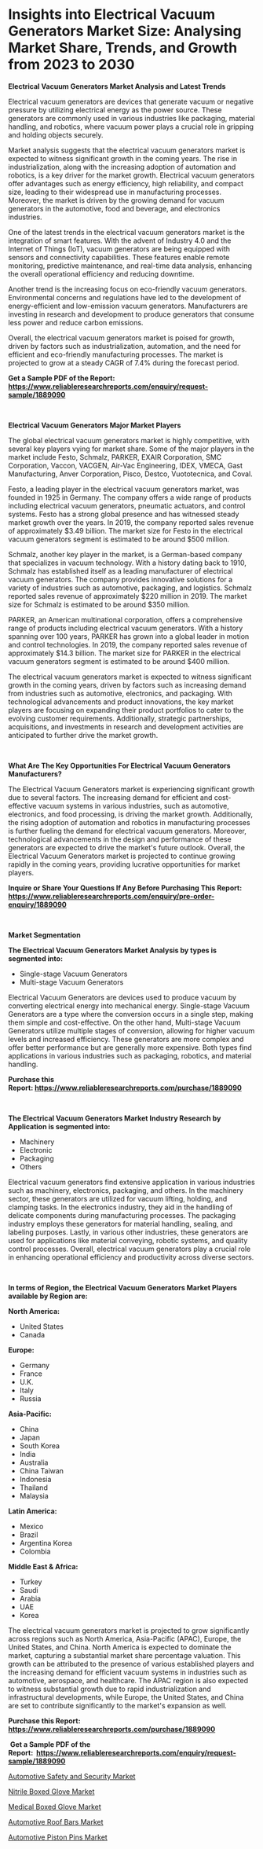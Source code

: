 <p><h1>Insights into Electrical Vacuum Generators Market Size: Analysing Market Share, Trends, and Growth from 2023 to 2030</h1></p><p><strong>Electrical Vacuum Generators Market Analysis and Latest Trends</strong></p>
<p><p>Electrical vacuum generators are devices that generate vacuum or negative pressure by utilizing electrical energy as the power source. These generators are commonly used in various industries like packaging, material handling, and robotics, where vacuum power plays a crucial role in gripping and holding objects securely.</p><p>Market analysis suggests that the electrical vacuum generators market is expected to witness significant growth in the coming years. The rise in industrialization, along with the increasing adoption of automation and robotics, is a key driver for the market growth. Electrical vacuum generators offer advantages such as energy efficiency, high reliability, and compact size, leading to their widespread use in manufacturing processes. Moreover, the market is driven by the growing demand for vacuum generators in the automotive, food and beverage, and electronics industries.</p><p>One of the latest trends in the electrical vacuum generators market is the integration of smart features. With the advent of Industry 4.0 and the Internet of Things (IoT), vacuum generators are being equipped with sensors and connectivity capabilities. These features enable remote monitoring, predictive maintenance, and real-time data analysis, enhancing the overall operational efficiency and reducing downtime.</p><p>Another trend is the increasing focus on eco-friendly vacuum generators. Environmental concerns and regulations have led to the development of energy-efficient and low-emission vacuum generators. Manufacturers are investing in research and development to produce generators that consume less power and reduce carbon emissions.</p><p>Overall, the electrical vacuum generators market is poised for growth, driven by factors such as industrialization, automation, and the need for efficient and eco-friendly manufacturing processes. The market is projected to grow at a steady CAGR of 7.4% during the forecast period.</p></p>
<p><strong>Get a Sample PDF of the Report:&nbsp; <a href="https://www.reliableresearchreports.com/enquiry/request-sample/1889090">https://www.reliableresearchreports.com/enquiry/request-sample/1889090</a></strong></p>
<p>&nbsp;</p>
<p><strong>Electrical Vacuum Generators Major Market Players</strong></p>
<p><p>The global electrical vacuum generators market is highly competitive, with several key players vying for market share. Some of the major players in the market include Festo, Schmalz, PARKER, EXAIR Corporation, SMC Corporation, Vaccon, VACGEN, Air-Vac Engineering, IDEX, VMECA, Gast Manufacturing, Anver Corporation, Pisco, Destco, Vuototecnica, and Coval.</p><p>Festo, a leading player in the electrical vacuum generators market, was founded in 1925 in Germany. The company offers a wide range of products including electrical vacuum generators, pneumatic actuators, and control systems. Festo has a strong global presence and has witnessed steady market growth over the years. In 2019, the company reported sales revenue of approximately $3.49 billion. The market size for Festo in the electrical vacuum generators segment is estimated to be around $500 million.</p><p>Schmalz, another key player in the market, is a German-based company that specializes in vacuum technology. With a history dating back to 1910, Schmalz has established itself as a leading manufacturer of electrical vacuum generators. The company provides innovative solutions for a variety of industries such as automotive, packaging, and logistics. Schmalz reported sales revenue of approximately $220 million in 2019. The market size for Schmalz is estimated to be around $350 million.</p><p>PARKER, an American multinational corporation, offers a comprehensive range of products including electrical vacuum generators. With a history spanning over 100 years, PARKER has grown into a global leader in motion and control technologies. In 2019, the company reported sales revenue of approximately $14.3 billion. The market size for PARKER in the electrical vacuum generators segment is estimated to be around $400 million.</p><p>The electrical vacuum generators market is expected to witness significant growth in the coming years, driven by factors such as increasing demand from industries such as automotive, electronics, and packaging. With technological advancements and product innovations, the key market players are focusing on expanding their product portfolios to cater to the evolving customer requirements. Additionally, strategic partnerships, acquisitions, and investments in research and development activities are anticipated to further drive the market growth.</p></p>
<p>&nbsp;</p>
<p><strong>What Are The Key Opportunities For Electrical Vacuum Generators Manufacturers?</strong></p>
<p><p>The Electrical Vacuum Generators market is experiencing significant growth due to several factors. The increasing demand for efficient and cost-effective vacuum systems in various industries, such as automotive, electronics, and food processing, is driving the market growth. Additionally, the rising adoption of automation and robotics in manufacturing processes is further fueling the demand for electrical vacuum generators. Moreover, technological advancements in the design and performance of these generators are expected to drive the market's future outlook. Overall, the Electrical Vacuum Generators market is projected to continue growing rapidly in the coming years, providing lucrative opportunities for market players.</p></p>
<p><strong>Inquire or Share Your Questions If Any Before Purchasing This Report: <a href="https://www.reliableresearchreports.com/enquiry/pre-order-enquiry/1889090">https://www.reliableresearchreports.com/enquiry/pre-order-enquiry/1889090</a></strong></p>
<p>&nbsp;</p>
<p><strong>Market Segmentation</strong></p>
<p><strong>The Electrical Vacuum Generators Market Analysis by types is segmented into:</strong></p>
<p><ul><li>Single-stage Vacuum Generators</li><li>Multi-stage Vacuum Generators</li></ul></p>
<p><p>Electrical Vacuum Generators are devices used to produce vacuum by converting electrical energy into mechanical energy. Single-stage Vacuum Generators are a type where the conversion occurs in a single step, making them simple and cost-effective. On the other hand, Multi-stage Vacuum Generators utilize multiple stages of conversion, allowing for higher vacuum levels and increased efficiency. These generators are more complex and offer better performance but are generally more expensive. Both types find applications in various industries such as packaging, robotics, and material handling.</p></p>
<p><strong>Purchase this Report:&nbsp;<a href="https://www.reliableresearchreports.com/purchase/1889090">https://www.reliableresearchreports.com/purchase/1889090</a></strong></p>
<p>&nbsp;</p>
<p><strong>The Electrical Vacuum Generators Market Industry Research by Application is segmented into:</strong></p>
<p><ul><li>Machinery</li><li>Electronic</li><li>Packaging</li><li>Others</li></ul></p>
<p><p>Electrical vacuum generators find extensive application in various industries such as machinery, electronics, packaging, and others. In the machinery sector, these generators are utilized for vacuum lifting, holding, and clamping tasks. In the electronics industry, they aid in the handling of delicate components during manufacturing processes. The packaging industry employs these generators for material handling, sealing, and labeling purposes. Lastly, in various other industries, these generators are used for applications like material conveying, robotic systems, and quality control processes. Overall, electrical vacuum generators play a crucial role in enhancing operational efficiency and productivity across diverse sectors.</p></p>
<p>&nbsp;</p>
<p><strong>In terms of Region, the Electrical Vacuum Generators Market Players available by Region are:</strong></p>
<p>
    <p> <strong> North America: </strong>
        <ul>
            <li>United States</li>
            <li>Canada</li>
        </ul>
        </p> 
    <p> <strong> Europe: </strong>
        <ul>
            <li>Germany</li>
            <li>France</li>
            <li>U.K.</li>
            <li>Italy</li>
            <li>Russia</li>
        </ul>
        </p> 
    <p> <strong> Asia-Pacific: </strong>
        <ul>
            <li>China</li>
            <li>Japan</li>
            <li>South Korea</li>
            <li>India</li>
            <li>Australia</li>
            <li>China Taiwan</li>
            <li>Indonesia</li>
            <li>Thailand</li>
            <li>Malaysia</li>
        </ul>
        </p> 
    <p> <strong> Latin America: </strong>
        <ul>
            <li>Mexico</li>
            <li>Brazil</li>
            <li>Argentina Korea</li>
            <li>Colombia</li>
        </ul>
        </p> 
    <p> <strong> Middle East & Africa: </strong>
        <ul>
            <li>Turkey</li>
            <li>Saudi</li>
            <li>Arabia</li>
            <li>UAE</li>
            <li>Korea</li>
        </ul>
    </p>
    </p>
<p><p>The electrical vacuum generators market is projected to grow significantly across regions such as North America, Asia-Pacific (APAC), Europe, the United States, and China. North America is expected to dominate the market, capturing a substantial market share percentage valuation. This growth can be attributed to the presence of various established players and the increasing demand for efficient vacuum systems in industries such as automotive, aerospace, and healthcare. The APAC region is also expected to witness substantial growth due to rapid industrialization and infrastructural developments, while Europe, the United States, and China are set to contribute significantly to the market's expansion as well.</p></p>
<p><strong>Purchase this Report: <a href="https://www.reliableresearchreports.com/purchase/1889090">https://www.reliableresearchreports.com/purchase/1889090</a></strong></p>
<p>&nbsp;<strong>Get a Sample PDF of the Report:&nbsp;&nbsp;<a href="https://www.reliableresearchreports.com/enquiry/request-sample/1889090">https://www.reliableresearchreports.com/enquiry/request-sample/1889090</a></strong></p>
<p><strong></strong></p>
<p><p><a href="https://medium.com/@brandonramos59/decoding-automotive-safety-and-security-market-metrics-market-share-trends-and-growth-patterns-baa4d6acc6b4">Automotive Safety and Security Market</a></p><p><a href="https://github.com/jonneygiverf/Market-Research-Report-List-1/blob/main/nitrile-boxed-glove-market.md">Nitrile Boxed Glove Market</a></p><p><a href="https://github.com/dziulagalemab/Market-Research-Report-List-1/blob/main/medical-boxed-glove-market.md">Medical Boxed Glove Market</a></p><p><a href="https://medium.com/@juansmith1961/automotive-roof-bars-market-insight-market-trends-growth-forecasted-from-2023-to-2030-d12b5979dd9b">Automotive Roof Bars Market</a></p><p><a href="https://medium.com/@stephenstevens11/automotive-piston-pins-market-size-market-outlook-and-market-forecast-2023-to-2030-1cce5b814e55">Automotive Piston Pins Market</a></p></p>